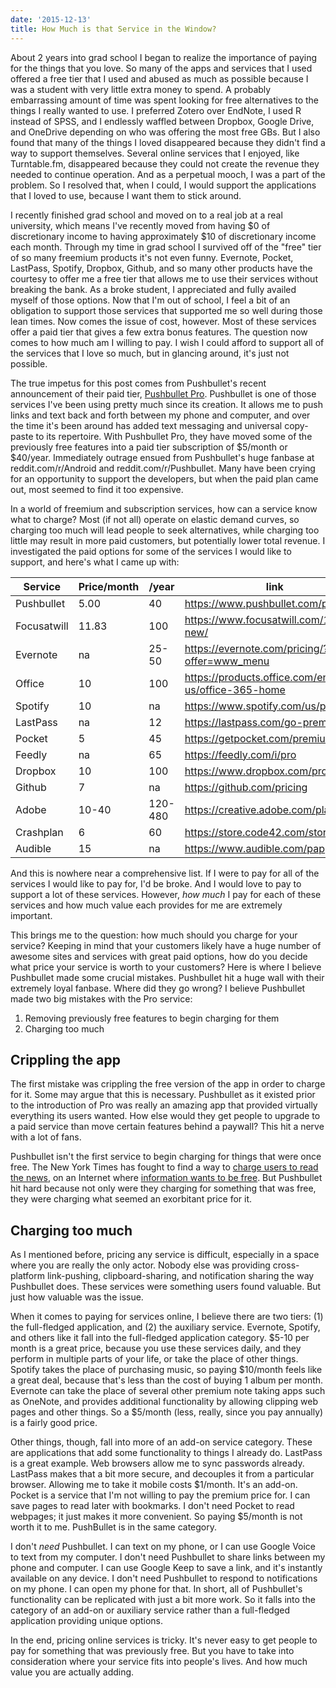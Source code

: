 ```yaml
---
date: '2015-12-13'
title: How Much is that Service in the Window?
---
```


About 2 years into grad school I began to realize the importance of paying for
the things that you love.  So many of the apps and services that I used offered
a free tier that I used and abused as much as possible because I was a student
with very little extra money to spend.  A probably embarrassing amount of time
was spent looking for free alternatives to the things I really wanted to use.  I
preferred Zotero over EndNote, I used R instead of SPSS, and I endlessly waffled
between Dropbox, Google Drive, and OneDrive depending on who was offering the
most free GBs.  But I also found that many of the things I loved disappeared
because they didn't find a way to support themselves.  Several online services
that I enjoyed, like Turntable.fm, disappeared because they could not create the
revenue they needed to continue operation.  And as a perpetual mooch, I was a
part of the problem.  So I resolved that, when I could, I would support the
applications that I loved to use, because I want them to stick around.

I recently finished grad school and moved on to a real job at a real university,
which means I've recently moved from having $0 of discretionary income to having
approximately $10 of discretionary income each month.  Through my time in grad
school I survived off of the "free" tier of so many freemium products it's not
even funny.  Evernote, Pocket, LastPass, Spotify, Dropbox, Github, and so many
other products have the courtesy to offer me a free tier that allows me to use
their services without breaking the bank.  As a broke student, I appreciated and
fully availed myself of those options.  Now that I'm out of school, I feel a bit
of an obligation to support those services that supported me so well during
those lean times.  Now comes the issue of cost, however.  Most of these services
offer a paid tier that gives a few extra bonus features.  The question now comes
to how much am I willing to pay.  I wish I could afford to support all of the
services that I love so much, but in glancing around, it's just not possible.

The true impetus for this post comes from Pushbullet's recent announcement of
their paid tier,
[Pushbullet Pro](https://blog.pushbullet.com/2015/11/17/introducing-pushbullet-pro/).
Pushbullet is one of those services I've been using pretty much since its
creation.  It allows me to push links and text back and forth between my phone
and computer, and over the time it's been around has added text messaging and
universal copy-paste to its repertoire.  With Pushbullet Pro, they have moved
some of the previously free features into a paid tier subscription of $5/month
or $40/year.  Immediately outrage ensued from Pushbullet's huge fanbase at
reddit.com/r/Android and reddit.com/r/Pushbullet.  Many have been crying for an
opportunity to support the developers, but when the paid plan came out, most
seemed to find it too expensive.

In a world of freemium and subscription services, how can a service know what to
charge?  Most (if not all) operate on elastic demand curves, so charging too
much will lead people to seek alternatives, while charging too little may result
in more paid customers, but potentially lower total revenue.  I investigated the
paid options for some of the services I would like to support, and here's what I
came up with:

| Service     | Price/month |   /year | link                                              |
|-------------|-------------|---------|---------------------------------------------------|
| Pushbullet  |        5.00 |      40 | https://www.pushbullet.com/pro                    |
| Focusatwill |       11.83 |     100 | https://www.focusatwill.com/15dt-new/             |
| Evernote    |          na |   25-50 | https://evernote.com/pricing/?offer=www_menu      |
| Office      |          10 |     100 | https://products.office.com/en-us/office-365-home |
| Spotify     |          10 |      na | https://www.spotify.com/us/premium/               |
| LastPass    |          na |      12 | https://lastpass.com/go-premium/                  |
| Pocket      |           5 |      45 | https://getpocket.com/premium?ep=1                |
| Feedly      |          na |      65 | https://feedly.com/i/pro                          |
| Dropbox     |          10 |     100 | https://www.dropbox.com/pro                       |
| Github      |           7 |      na | https://github.com/pricing                        |
| Adobe       |       10-40 | 120-480 | https://creative.adobe.com/plans                  |
| Crashplan   |           6 |      60 | https://store.code42.com/store/                   |
| Audible     |          15 |      na | https://www.audible.com/pap                        |

And this is nowhere near a comprehensive list.  If I were to pay for all of the
services I would like to pay for, I'd be broke.  And I would love to pay to
support a lot of these services.  However, *how much* I pay for each of these
services and how much value each provides for me are extremely important.

This brings me to the question: how much should you charge for your service?
Keeping in mind that your customers likely have a huge number of awesome sites
and services with great paid options, how do you decide what price your service
is worth to your customers?  Here is where I believe Pushbullet made some
crucial mistakes.  Pushbullet hit a huge wall with their extremely loyal
fanbase.  Where did they go wrong? I believe Pushbullet made two big mistakes
with the Pro service:

1. Removing previously free features to begin charging for them
2. Charging too much

## Crippling the app

The first mistake was crippling the free version of the app in order to charge
for it.  Some may argue that this is necessary.  Pushbullet as it existed prior
to the introduction of Pro was really an amazing app that provided virtually
everything its users wanted.  How else would they get people to upgrade to a
paid service than move certain features behind a paywall?  This hit a nerve
with a lot of fans.

Pushbullet isn't the first service to begin charging for things that were once
free. The New York Times has fought to find a way to
[charge users to read the news](https://thebillfold.com/2012/11/paying-for-things-that-used-to-be-free/),
on an Internet where
[information wants to be free](https://en.wikipedia.org/wiki/Information_wants_to_be_free).
But Pushbullet hit hard because not only were they charging for something that
was free, they were charging what seemed an exorbitant price for it.

## Charging too much

As I mentioned before, pricing any service is difficult, especially in a space
where you are really the only actor.  Nobody else was providing cross-platform
link-pushing, clipboard-sharing, and notification sharing the way Pushbullet
does.  These services were something users found valuable.  But just how
valuable was the issue.

When it comes to paying for services online, I believe there are two tiers: (1)
the full-fledged application, and (2) the auxiliary service.  Evernote, Spotify,
and others like it fall into the full-fledged application category.  $5-10 per
month is a great price, because you use these services daily, and they perform
in multiple parts of your life, or take the place of other things.  Spotify
takes the place of purchasing music, so paying $10/month feels like a great
deal, because that's less than the cost of buying 1 album per month.  Evernote
can take the place of several other premium note taking apps such as OneNote,
and provides additional functionality by allowing clipping web pages and other
things.  So a $5/month (less, really, since you pay annually) is a fairly good
price.

Other things, though, fall into more of an add-on service category.  These are
applications that add some functionality to things I already do.  LastPass is a
great example.  Web browsers allow me to sync passwords already.  LastPass makes
that a bit more secure, and decouples it from a particular browser.  Allowing me
to take it mobile costs $1/month.  It's an add-on.  Pocket is a service that I'm
not willing to pay the premium price for.  I can save pages to read later with
bookmarks.  I don't need Pocket to read webpages; it just makes it more
convenient.  So paying $5/month is not worth it to me.  PushBullet is in the
same category.

I don't *need* Pushbullet.  I can text on my phone, or I can use Google Voice to
text from my computer.  I don't need Pushbullet to share links between my phone
and computer.  I can use Google Keep to save a link, and it's instantly
available on any device.  I don't need Pushbullet to respond to notifications on
my phone.  I can open my phone for that.  In short, all of Pushbullet's
functionality can be replicated with just a bit more work.  So it falls into the
category of an add-on or auxiliary service rather than a full-fledged
application providing unique options.

In the end, pricing online services is tricky.  It's never easy to get people to
pay for something that was previously free.  But you have to take into
consideration where your service fits into people's lives.  And how much value
you are actually adding.
